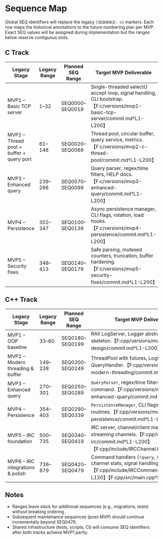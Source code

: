 # Sequence Map

Global SEQ identifiers will replace the legacy `[SEQUENCE: n]` markers. Each row maps the historical annotations to the future numbering plan per MVP. Exact SEQ values will be assigned during implementation but the ranges below reserve contiguous slots.

## C Track
| Legacy Stage | Legacy Range | Planned SEQ Range | Target MVP Deliverable |
|--------------|--------------|-------------------|------------------------|
| MVP1 – Basic TCP server | 1–32 | SEQ0000–SEQ0019 | Single-threaded select() accept loop, signal handling, CLI bootstrap.【F:c/versions/mvp1-basic-tcp-server/commit.md†L1-L200】 |
| MVP2 – Thread pool + buffer + query port | 61–148 | SEQ0020–SEQ0069 | Thread pool, circular buffer, query service, metrics.【F:c/versions/mvp2-c-thread-pool/commit.md†L1-L200】 |
| MVP3 – Enhanced query | 239–266 | SEQ0070–SEQ0099 | Query parser, regex/time filters, HELP docs.【F:c/versions/mvp3-enhanced-query/commit.md†L1-L200】 |
| MVP4 – Persistence | 302–347 | SEQ0100–SEQ0139 | Async persistence manager, CLI flags, rotation, load hooks.【F:c/versions/mvp4-persistence/commit.md†L1-L200】 |
| MVP5 – Security fixes | 348–413 | SEQ0140–SEQ0179 | Safe parsing, mutexed counters, truncation, buffer hardening.【F:c/versions/mvp5-security-fixes/commit.md†L1-L200】 |

## C++ Track
| Legacy Stage | Legacy Range | Planned SEQ Range | Target MVP Deliverable |
|--------------|--------------|-------------------|------------------------|
| MVP1 – OOP baseline | 33–60 | SEQ0180–SEQ0199 | RAII LogServer, Logger abstraction, CLI skeleton.【F:cpp/versions/mvp1-cpp-oop-design/commit.md†L1-L200】 |
| MVP2 – Modern threading & buffer | 149–238 | SEQ0200–SEQ0249 | ThreadPool with futures, LogBuffer (deque), QueryHandler.【F:cpp/versions/mvp2-cpp-modern-threading/commit.md†L1-L200】 |
| MVP3 – Enhanced query | 270–301 | SEQ0250–SEQ0289 | `QueryParser`, regex/time filters, HELP command.【F:cpp/versions/mvp3-enhanced-query/commit.md†L1-L200】 |
| MVP4 – Persistence | 354–403 | SEQ0290–SEQ0339 | `PersistenceManager`, CLI flags, cleanup routines.【F:cpp/versions/mvp4-persistence/commit.md†L1-L200】 |
| MVP5 – IRC foundation | 500–735 | SEQ0340–SEQ0419 | IRC server, channel/client managers, log streaming channels.【F:cpp/versions/mvp5-irc/commit.md†L1-L200】【F:cpp/include/IRCChannel.h†L1-L120】 |
| MVP6 – IRC integrations & polish | 736–879 | SEQ0420–SEQ0479 | Command handlers (`!query`, `!logstream`), channel stats, signal handling, CLI toggles.【F:cpp/include/IRCCommandHandler.h†L1-L120】【F:cpp/src/main.cpp†L1-L200】 |

## Notes
- Ranges leave slack for additional sequences (e.g., migrations, tests) without breaking ordering.
- Subsequent maintenance sequences (post-MVP) should continue incrementally beyond SEQ0479.
- Shared infrastructure (tests, scripts, CI) will consume SEQ identifiers after both tracks achieve MVP1 parity.

